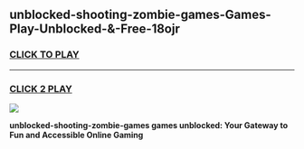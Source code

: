 
## unblocked-shooting-zombie-games-Games-Play-Unblocked-&-Free-18ojr
<h3>
<a href="https://premium76.site?title=unblocked-shooting-zombie-games&ref=24A">CLICK TO PLAY</a></h3>
<hr>

<h3>
<a href="https://premium76.site?title=unblocked-shooting-zombie-games&ref=24A">CLICK 2 PLAY</a>
  
</h3>

<a href="https://premium76.site?title=unblocked-shooting-zombie-games&ref=24A"><img src="https://clearcache.store/games.png"></a>


**unblocked-shooting-zombie-games games unblocked: Your Gateway to Fun and Accessible Online Gaming**
